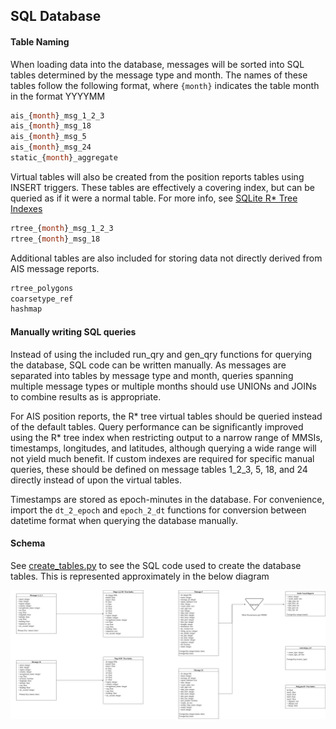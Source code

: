 ## SQL Database

#### Table Naming

When loading data into the database, messages will be sorted into SQL tables determined by the message type and month. 
The names of these tables follow the following format, where `{month}` indicates the table month in the format YYYYMM

``` SQL
ais_{month}_msg_1_2_3
ais_{month}_msg_18
ais_{month}_msg_5
ais_{month}_msg_24
static_{month}_aggregate
```

Virtual tables will also be created from the position reports tables using INSERT triggers.
These tables are effectively a covering index, but can be queried as if it were a normal table.
For more info, see [SQLite R\* Tree Indexes](https://sqlite.org/rtree.html)  

``` SQL
rtree_{month}_msg_1_2_3
rtree_{month}_msg_18
```

Additional tables are also included for storing data not directly derived from AIS message reports.

``` SQL
rtree_polygons 
coarsetype_ref
hashmap
```


#### Manually writing SQL queries

Instead of using the included run_qry and gen_qry functions for querying the database, SQL code can be written manually. 
As messages are separated into tables by message type and month, queries spanning multiple message types or multiple months should use UNIONs and JOINs to combine results as is appropriate.  

For AIS position reports, the R\* tree virtual tables should be queried instead of the default tables. 
Query performance can be significantly improved using the R\* tree index when restricting output to a narrow range of MMSIs, timestamps, longitudes, and latitudes, although querying a wide range will not yield much benefit. 
If custom indexes are required for specific manual queries, these should be defined on message tables 1_2_3, 5, 18, and 24 directly instead of upon the virtual tables.    

Timestamps are stored as epoch-minutes in the database.
For convenience, import the `dt_2_epoch` and `epoch_2_dt` functions for conversion between datetime format when querying the database manually.    


#### Schema 

See [create_tables.py](../ais/database/create_tables.py) to see the SQL code used to create the database tables. This is represented approximately in the below diagram

<img src="./db_schema.png" alt="schema"/>

